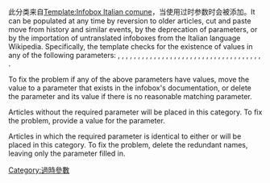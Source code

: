 此分类来自[Template:Infobox Italian comune](https://zh.wikipedia.org/wiki/Template:Infobox_Italian_comune "wikilink")，当使用过时参数时会被添加。It can be populated at any time by reversion to older articles, cut and paste move from history and similar events, by the deprecation of parameters, or by the importation of untranslated infoboxes from the Italian language Wikipedia. Specifically, the template checks for the existence of values in any of the following parameters: , , , , , , , , , , , , , , , , , , , , , , , , , , , , , , , , , , , , .

To fix the problem if any of the above parameters have values, move the value to a parameter that exists in the infobox's documentation, or delete the parameter and its value if there is no reasonable matching parameter.

Articles without the required  parameter will be placed in this category. To fix the problem, provide a value for the  parameter.

Articles in which the required  parameter is identical to either  or  will be placed in this category. To fix the problem, delete the redundant names, leaving only the  parameter filled in.

[Category:過時參數](https://zh.wikipedia.org/wiki/Category:過時參數 "wikilink")